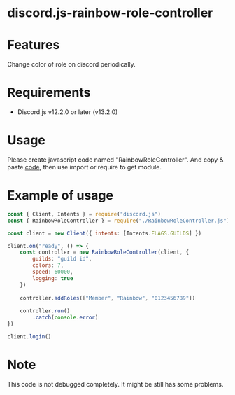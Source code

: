 # discord.js-rainbow-role-controller

# Features

Change color of role on discord periodically.

# Requirements

* Discord.js v12.2.0 or later (v13.2.0)

# Usage

Please create javascript code named "RainbowRoleController".
And copy &amp; paste [code](https://github.com/PriestessSakuraka/discord.js-rainbow-role-controller/blob/main/RainbowRoleController.js),
then use import or require to get module.

# Example of usage

```js
const { Client, Intents } = require("discord.js")
const { RainbowRoleController } = require("./RainbowRoleController.js")

const client = new Client({ intents: [Intents.FLAGS.GUILDS] })

client.on("ready", () => {
    const controller = new RainbowRoleController(client, {
        guilds: "guild id",
        colors: 7,
        speed: 60000,
        logging: true
    })
    
    controller.addRoles(["Member", "Rainbow", "0123456789"])
    
    controller.run()
        .catch(console.error)
})

client.login()
```

# Note

This code is not debugged completely. It might be still has some problems.
